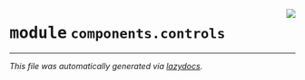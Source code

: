 <!-- markdownlint-disable -->

<a href="https://github.com/MiczFlor/RPi-Jukebox-RFID/tree/future3/develop/src/jukebox/components/controls/__init__.py"><img align="right" style="float:right;" src="https://img.shields.io/badge/-source-cccccc?style=flat-square"></a>

# <kbd>module</kbd> `components.controls`








---

_This file was automatically generated via [lazydocs](https://github.com/ml-tooling/lazydocs)._
